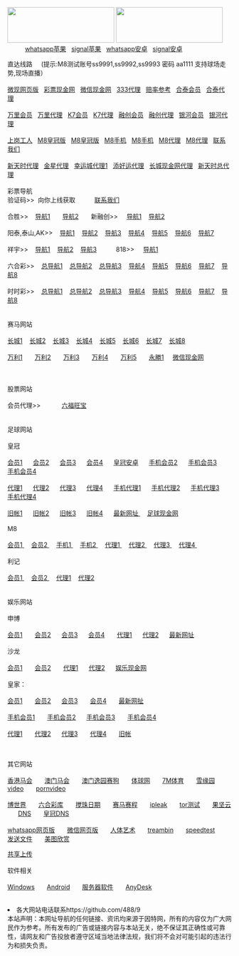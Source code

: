 <a href="http://www.168.esk333.com/" target="_blank"><img src="https://media.giphy.com/media/mHOMVb2JuPxjW/giphy.gif" width="240" height="80" border="0"></a>
<a href="http://www.xbo100.com?a=53501" target="_blank"><img src="https://media.giphy.com/media/xUOxfjj9xLwxYuJH4A/giphy.gif" width="240" height="80" border="0"></a><br>
&nbsp;&nbsp;&nbsp;&nbsp;&nbsp;&nbsp;&nbsp;&nbsp;&nbsp;&nbsp;<a href="https://itunes.apple.com/cn/app/whatsapp-messenger/id310633997?mt=8" target="_blank">whatsapp苹果</a>&nbsp;&nbsp;
<a href="https://itunes.apple.com/cn/app/signal-private-messenger/id874139669?mt=8" target="_blank">signal苹果</a>&nbsp;&nbsp;
<a href="https://yadi.sk/d/rzQUbW4Q3NCwA7" target="_blank">whatsapp安卓</a>&nbsp;&nbsp;
<a href="https://yadi.sk/d/ok_tta9T3NCw7u" target="_blank">signal安卓</a>&nbsp;&nbsp;
<p>直达线路&nbsp;&nbsp;&nbsp;&nbsp;&nbsp;(提示:M8测试账号ss9991,ss9992,ss9993 密码 aa1111 支持球场走势,现场直播）
<br>


<br>
<a href="http://ab2204.net/customer/entry?id=535" target="_blank">微现网页版</a>&nbsp;&nbsp;
<a href="http://www.xbo200.com?a=53501" target="_blank">彩票现金网</a>&nbsp;&nbsp;
<a href="http://bj-shen.com/customer/entry?id=535" target="_blank">微信现金网</a>&nbsp;&nbsp;
<a href="http://s1.k.ak1798.com/" target="_blank">333代理</a>&nbsp;&nbsp;
<a href="https://my.pcloud.com/publink/show?code=kZIPS3ZTu5t4Gl0Vf4KjEpzELes07ydcWW7" target="_blank">赔率参考</a>&nbsp;&nbsp;
<a href="http://t1.58586868.xyz/" target="_blank">合泰会员</a>&nbsp;&nbsp;
<a href="http://t2.58586868.xyz/" target="_blank">合泰代理</a>&nbsp;&nbsp;

<br>
<br>
<a href="http://pm2.x.mmm33.us/epmqa524190f/user/login.html" target="_blank">万里会员</a>&nbsp;&nbsp;
<a href="http://pm2.x.mmm33.us/epmqa524190a/account/login.html" target="_blank">万里代理</a>&nbsp;&nbsp;
<a href="http://52.199.78.125:7211/jini329955f/user/login.html" target="_blank">K7会员</a>&nbsp;&nbsp;
<a href="http://52.199.78.125:7211/jini329955a/account/login.html" target="_blank">K7代理</a>&nbsp;&nbsp;
<a href="http://w55.ql2765.bkk122.com/" target="_blank">融创会员</a>&nbsp;&nbsp;
<a href="http://xq55.wer93.com/" target="_blank">融创代理</a>&nbsp;&nbsp;
<a href="http://w3.m886h.com/" target="_blank">银河会员</a>&nbsp;&nbsp;
<a href="http://g3.m886h.com/" target="_blank">银河代理</a>&nbsp;&nbsp;
<br>
<br>
<a href="http://789tk.tk" target="_blank">上岗工人</a>&nbsp;&nbsp;
<a href="https://www.m8666.online/" target="_blank">M8皇冠版</a>&nbsp;&nbsp;
<a href="https://www.m8666.cc/" target="_blank">M8皇冠版</a>&nbsp;&nbsp;
<a href="http://m.m8666.cc/" target="_blank">M8手机</a>&nbsp;&nbsp;
<a href="http://m.m8666.online/" target="_blank">M8手机</a>&nbsp;&nbsp;
<a href="http://ag.m8666.online/" target="_blank">M8代理</a>&nbsp;&nbsp;
<a href="http://ag.m8666.cc/" target="_blank">M8代理</a>&nbsp;&nbsp;
<a href="https://peing.net/zh-TW/github?event=0" target="_blank">联系我们</a>&nbsp;&nbsp;<br>
<br>
<a href="http://ttss6.com/" target="_blank">新天时代理</a>&nbsp;&nbsp;
<a href="http://bj-shen.com/login" target="_blank">金星代理</a>&nbsp;&nbsp;
<a href="https://ag.xbo222.com/" target="_blank">幸运城代理1</a>&nbsp;&nbsp;
<a href="http://abc9093.net/daili/" target="_blank">添好运代理</a>&nbsp;&nbsp;
<a href="http://ag.cc138.net/" target="_blank">长城现金网代理</a>&nbsp;&nbsp;
<a href="http://ttss2.com/" target="_blank">新天时总代理</a>&nbsp;&nbsp;
<br>
<br>
彩票导航 &nbsp;&nbsp;&nbsp;&nbsp;&nbsp;
<br>验证码>>&nbsp;&nbsp;向你上线获取&nbsp;&nbsp;&nbsp;&nbsp;&nbsp;&nbsp;&nbsp;&nbsp;&nbsp;&nbsp;
<a href="https://peing.net/zh-TW/github?event=0" target="_blank">联系我们</a>&nbsp;&nbsp;<br>
<br>
合胜>>&nbsp;&nbsp;&nbsp;
<a href="http://w2.wd12388.tv/Navigation/NavigateByTarget?SafeCode=55823" target="_blank">导航1</a>&nbsp;&nbsp;&nbsp;&nbsp;&nbsp;&nbsp;
<a href="http://w1.wd12388.tv/Navigation/NavigateByTarget?SafeCode=55823" target="_blank">导航2</a>&nbsp;&nbsp;&nbsp;&nbsp;&nbsp;&nbsp;
新融创>>&nbsp;&nbsp;&nbsp;&nbsp;
<a href="http://jx678.xyz/" target="_blank">导航1</a>&nbsp;&nbsp;&nbsp;
<a href="http://f2.59886688.xyz/" target="_blank">导航2</a>&nbsp;&nbsp;&nbsp;<br>
<br>
阳泰,泰山,AK>>&nbsp;&nbsp;&nbsp;
<a href="http://sc2288.co/" target="_blank">导航1</a>&nbsp;&nbsp;&nbsp;
<a href="http://w1.sc1366.co/" target="_blank">导航2</a>&nbsp;&nbsp;&nbsp;
<a href="http://w2.sc1366.co/" target="_blank">导航3</a>&nbsp;&nbsp;&nbsp;
<a href="http://w3.sc1366.co/" target="_blank">导航4</a>&nbsp;&nbsp;&nbsp;
<a href="http://w5.sc1366.co/" target="_blank">导航5</a>&nbsp;&nbsp;&nbsp;
<a href="http://w7.sc1366.co/" target="_blank">导航6</a>&nbsp;&nbsp;&nbsp;
<a href="http://w8.sc1366.co/" target="_blank">导航7</a>&nbsp;&nbsp;&nbsp;<br>
<br>
祥宇>>&nbsp;&nbsp;&nbsp;
<a href="https://138789.co/" target="_blank">导航1</a>&nbsp;&nbsp;&nbsp;
<a href="https://138111.co/" target="_blank">导航2</a>&nbsp;&nbsp;&nbsp;
<a href="http://1388771.com/" target="_blank">导航3</a>&nbsp;&nbsp;&nbsp;
&nbsp;&nbsp;&nbsp;&nbsp;&nbsp;&nbsp;
818>>
&nbsp;&nbsp;&nbsp;
<a href="http://p58.bbg333.com" target="_blank">导航1</a>&nbsp;&nbsp;&nbsp;
<br>
<br>
六合彩>>&nbsp;&nbsp;&nbsp;
<a href="http://vst520.net/ " target="_blank">总导航1</a>&nbsp;&nbsp;&nbsp;
<a href="http://vv615.com/" target="_blank">总导航2</a>&nbsp;&nbsp;&nbsp;
<a href="http://www.svn733.com" target="_blank">总导航3</a>&nbsp;&nbsp;&nbsp;
<a href="http://acf3.qr68.us/" target="_blank">导航4</a>&nbsp;&nbsp;&nbsp;
<a href="http://mf1.aa288.net/" target="_blank">导航5</a>&nbsp;&nbsp;&nbsp;
<a href="http://1.c7799.ws" target="_blank">导航6</a>&nbsp;&nbsp;&nbsp;
<a href="http://3.aa686.net/" target="_blank">导航7</a>&nbsp;&nbsp;&nbsp;
<a href="http://a1.yes168.com/" target="_blank">导航8</a>&nbsp;&nbsp;&nbsp;
<br>
<br>
时时彩>>&nbsp;&nbsp;&nbsp;
<a href="http://vst520.net/ " target="_blank">总导航1</a>&nbsp;&nbsp;&nbsp;
<a href="http://vv615.com/" target="_blank">总导航2</a>&nbsp;&nbsp;&nbsp;
<a href="http://www.svn733.com" target="_blank">总导航3</a>&nbsp;&nbsp;&nbsp;
<a href="http://acf1.qr68.us/" target="_blank">导航4</a>&nbsp;&nbsp;&nbsp;
<a href="http://n1.aa288.net/" target="_blank">导航5</a>&nbsp;&nbsp;&nbsp;
<a href="http://52.78.170.33" target="_blank">导航6</a>&nbsp;&nbsp;&nbsp;
<a href="http://52.199.80.50" target="_blank">导航7</a>&nbsp;&nbsp;&nbsp;
<a href="http://3.aa1122.ws/" target="_blank">导航8</a>&nbsp;&nbsp;&nbsp;<br>
<br>
<br>
赛马网站<br>
<br>
<a href="http://www.tianmw.com" target="_blank">长城1</a>&nbsp;&nbsp;&nbsp;
<a href="http://www.honmw.com" target="_blank">长城2</a>&nbsp;&nbsp;&nbsp;
<a href="http://www.honmw.com/login.jsp?e=3&s=true" target="_blank">长城3</a>&nbsp;&nbsp;&nbsp;
<a href="http://cn.ctb988.net" target="_blank">长城4</a>&nbsp;&nbsp;&nbsp;
<a href="http://cn.ctb988.com" target="_blank">长城5</a>&nbsp;&nbsp;&nbsp;
<a href="http://www.ctb988.com/login.jsp?e78d3760-4265-4ce0-bfa8-76a1e44a3537" target="_blank">长城6</a>&nbsp;&nbsp;&nbsp;
<a href="http://www.ctb988.net/login.jsp?a5e7bfbf-df83-4b9e-9e0f-982bb2cfac3f" target="_blank">长城7</a>&nbsp;&nbsp;&nbsp;
<a href="http://lkb988.com" target="_blank">长城8</a>&nbsp;&nbsp;&nbsp;<br>
<br>
<a href="http://m8128.com" target="_blank">万利1</a>&nbsp;&nbsp;&nbsp;&nbsp;&nbsp;&nbsp;
<a href="http://m8128.net" target="_blank">万利2</a>&nbsp;&nbsp;&nbsp;&nbsp;&nbsp;&nbsp;
<a href="http://m8128.co" target="_blank">万利3</a>&nbsp;&nbsp;&nbsp;&nbsp;&nbsp;&nbsp;
<a href="http://m8128a.net" target="_blank">万利4</a>&nbsp;&nbsp;&nbsp;&nbsp;&nbsp;&nbsp;
<a href="http://m8128b.net" target="_blank">万利5</a>&nbsp;&nbsp;&nbsp;&nbsp;&nbsp;&nbsp;
<a href="http://ws3688.com/" target="_blank">永勝1</a>&nbsp;&nbsp;&nbsp;&nbsp;
<a href="http://bj-shen.com/customer/entry?id=535" target="_blank">微信现金网</a>&nbsp;&nbsp;&nbsp;&nbsp;<br>



<br>

<br>
<br>
股票网站<br>
<br>
会员代理>>&nbsp; &nbsp; &nbsp; &nbsp; &nbsp; &nbsp; 
<a href="http://dy.gk6.us/" target="_blank">六福旺宝</a>&nbsp; &nbsp; &nbsp; 
<br>
<br>
<br>
足球网站<br>
<br>
皇冠<br>
<br>
<a href="http://66.133.86.54/" target="_blank">会员1</a>&nbsp; &nbsp; &nbsp; 
<a href="http://66.133.87.54/" target="_blank">会员2</a>&nbsp; &nbsp; &nbsp; 
<a href="http://125.252.69.40/" target="_blank">会员3</a>&nbsp; &nbsp; &nbsp; 
<a href="http://66.133.87.20/" target="_blank">会员4</a>&nbsp; &nbsp; &nbsp;
<a href="https://yadi.sk/d/NueqVg-n3MLW3o" target="_blank">皇冠安卓</a>&nbsp; &nbsp; &nbsp; 
<a href="http://m.hga018.com" target="_blank">手机会员2</a>&nbsp; &nbsp; &nbsp;
<a href="http://203.160.140.17/" target="_blank">手机会员3</a>&nbsp; &nbsp; &nbsp;
<a href="http://180.94.224.117" target="_blank">手机会员4</a>&nbsp;&nbsp;&nbsp;<br>
<br>
<a href="https://199.26.100.141/" target="_blank">代理1</a>&nbsp; &nbsp; &nbsp;
<a href="https://ag.hga025.com" target="_blank">代理2</a>&nbsp; &nbsp; &nbsp;
<a href="https://199.26.100.141/" target="_blank">代理3</a>&nbsp; &nbsp; &nbsp;
<a href="https://ag.hga017/" target="_blank">代理4</a>&nbsp; &nbsp; &nbsp;
<a href="https://am.hga008.com" target="_blank">手机代理1</a>&nbsp; &nbsp; &nbsp;
<a href="https://am.hga018.com" target="_blank">手机代理2</a>&nbsp; &nbsp; &nbsp;
<a href="https://123.255.226.105" target="_blank">手机代理3</a>&nbsp; &nbsp; &nbsp;
<a href="https://112.78.105.36" target="_blank">手机代理4</a>&nbsp;&nbsp;&nbsp;<br>
<br>
<a href="https://old.hga008.com" target="_blank">旧帐1</a>&nbsp; &nbsp; &nbsp;
<a href="https://old.hga018.com" target="_blank">旧帐2</a>&nbsp; &nbsp; &nbsp;
<a href="https://old.hg0088.com" target="_blank">旧帐3</a>&nbsp; &nbsp; &nbsp;
<a href="https://old.hg0188.com" target="_blank">旧帐4</a>&nbsp; &nbsp; &nbsp;
<a href="http://www.433.com/lastnewurl/index" target="_blank">最新网址 </a>&nbsp;&nbsp;&nbsp;
<a href="http://zs111.tsvbet.com/" target="_blank">足球现金网</a>&nbsp;&nbsp;&nbsp;
<br>
<br>
M8<br>
<br>
<a href="https://www.m8666.cc/" target="_blank">会员1 </a>&nbsp;&nbsp;&nbsp;
<a href="https://www.m8666.online/" target="_blank">会员2 </a>&nbsp;&nbsp;&nbsp;
<a href="http://m.m8666.cc/" target="_blank">手机1 </a>&nbsp;&nbsp;&nbsp;
<a href="http://m.m8666.online/" target="_blank">手机2 </a>&nbsp;&nbsp;&nbsp;
<a href="http://www.mywinday.com/Default.aspx?lang=ZH-CN" target="_blank">代理1 </a>&nbsp;&nbsp;&nbsp;
<a href="http://ag.mywinday.com/Default.aspx?lang=ZH-CN" target="_blank">代理2 </a>&nbsp;&nbsp;&nbsp;
<a href="http://ag.m8clicks.com/Default.aspx?lang=ZH-CN" target="_blank">代理3 </a>&nbsp;&nbsp;&nbsp;
<a href="http://m8agent.com/Default.aspx?lang=ZH-CN" target="_blank">代理4 </a>&nbsp;&nbsp;&nbsp;
<br>
<br>
利记<br>
<br>
<a href="http://goodaces.com/" target="_blank">会员1 </a>&nbsp;&nbsp;&nbsp;
<a href="http://goodaces.com/" target="_blank">会员2 </a>&nbsp;&nbsp;&nbsp;
<a href="http://agent.goodaces.com/" target="_blank">代理1</a>&nbsp;&nbsp;&nbsp;
<a href="http://agent.goodaces.com/" target="_blank">代理2</a>&nbsp;&nbsp;&nbsp;

<br>

<br>
<br>
娱乐网站<br>
<br>
申博<br>
<br>
<a href="http://11msc.com" target="_blank">会员1</a> &nbsp; &nbsp; &nbsp;
<a href="http://www.22msc.com" target="_blank">会员2</a>&nbsp; &nbsp; &nbsp;
<a href="http://33msc.com" target="_blank">会员3</a>&nbsp; &nbsp; &nbsp;
<a href="http://22psb.com/" target="_blank">会员4</a> &nbsp; &nbsp; &nbsp;
<a href="https://11msc.net:402/Login.aspx?langCd=sc" target="_blank">代理1</a>&nbsp; &nbsp; &nbsp;
<a href="https://22msc.net:402/Login.aspx?langCd=sc" target="_blank">代理2</a>&nbsp; &nbsp; &nbsp;
<a href="http://222scweb.com" target="_blank">最新网址</a> &nbsp; &nbsp; &nbsp;<br>
<br>
沙龙<br>
<br>
<a href="http://salon36.com" target="_blank">会员1</a> &nbsp; &nbsp; &nbsp;
<a href="http://sa36.com" target="_blank">会员2</a> &nbsp; &nbsp; &nbsp;
<a href="http://salon36.net" target="_blank">代理1</a>&nbsp; &nbsp; &nbsp;
<a href="http://sa36.net" target="_blank">代理2</a>&nbsp; &nbsp; &nbsp;
<a href="http://125.tsvbet.com/" target="_blank">娱乐现金网</a>&nbsp;&nbsp;&nbsp;
<br>
<br>
皇家：<br>
<br>
<a href="https://www.live228.com" target="_blank">会员1</a> &nbsp; &nbsp; &nbsp;
<a href="https://www.live012.com" target="_blank">会员2</a>&nbsp; &nbsp; &nbsp;
<a href="https://www.live015.com" target="_blank">会员3</a> &nbsp; &nbsp; &nbsp;
<a href="https://www.live016.com" target="_blank">会员4</a> &nbsp; &nbsp; &nbsp;
<a href="http://180.94.229.11/" target="_blank">最新网扯</a> &nbsp; &nbsp; &nbsp;<br>
<br>
<a href="https://m.live228.com" target="_blank">手机会员1</a> &nbsp; &nbsp; &nbsp;
<a href="https://m.live012.com" target="_blank">手机会员2</a>&nbsp; &nbsp; &nbsp;
<a href="https://m.live015.com" target="_blank">手机会员3</a> &nbsp; &nbsp; &nbsp;
<a href="https://m.live016.com" target="_blank">手机会员4</a> &nbsp; &nbsp; &nbsp;<br>
<br>
<a href="https://ag.live228.com" target="_blank">代理1</a> &nbsp; &nbsp; &nbsp;
<a href="https://ag.live1288.com" target="_blank">代理2</a>&nbsp; &nbsp; &nbsp;
<a href="https://ag.live3888.com" target="_blank">代理3</a> &nbsp; &nbsp; &nbsp;
<a href="https://ag.live4888.com" target="_blank">代理4</a> &nbsp; &nbsp; &nbsp;
<a href="https://228.live2888.com" target="_blank">旧帐</a> &nbsp; &nbsp; &nbsp;<br>

　</p>
其它网站<br>
<br>
<a href="http://www.hkjc.com/home/chinese/index.asp" target="_blank">香港马会</a> &nbsp; &nbsp; &nbsp;
<a href="http://www.mjc.mo/race/info/index.php" target="_blank">澳门马会</a> &nbsp; &nbsp; &nbsp;
<a target="_blank" href="http://www.macauyydog.com/">澳门逸园赛狗</a> &nbsp; &nbsp; &nbsp;
<a target="_blank" href="http://live5.spbo1.com/">体球网</a> &nbsp; &nbsp; &nbsp;
<a target="_blank" href="http://www.7m.cn/">7M体育</a> &nbsp; &nbsp; &nbsp;
<a target="_blank" href="http://www.gooooal.com/">雪缘园</a> &nbsp; &nbsp; &nbsp;
<a target="_blank" href="https://streamango.com/">video</a> &nbsp; &nbsp; &nbsp;
<a target="_blank" href="https://streamcherry.com/">pornvideo</a> &nbsp; &nbsp; &nbsp;<br>
<br>
<a target="_blank" href="http://www.1396mm.com/">博世界</a> &nbsp; &nbsp; &nbsp;
<a target="_blank" href="http://www.6hck.com/">六合彩库</a> &nbsp; &nbsp; &nbsp;
<a target="_blank" href="http://bet.hkjc.com/marksix/default.aspx">搅珠日期</a> &nbsp; &nbsp; &nbsp;
<a target="_blank" href="http://bet.hkjc.com/marksix/default.aspx">赛马赛程</a> &nbsp; &nbsp; &nbsp;
<a target="_blank" href="https://ipleak.net">ipleak</a> &nbsp; &nbsp; &nbsp;
<a target="_blank" href="https://check.torproject.org/?lang=zh_CN">tor测试</a> &nbsp; &nbsp; &nbsp;
<a target="_blank" href="https://www.jianguoyun.com/">果坚云</a> &nbsp; &nbsp; &nbsp;
<a target="_blank" href="http://203.160.140.94/tpl/ag/zh-cn/index.html">DNS</a> &nbsp; &nbsp; &nbsp;
<a target="_blank" href="http://180.94.224.94/tpl/ag/zh-cn/index.html">皇冠DNS</a> &nbsp; &nbsp; &nbsp;<br>
<br>
<a target="_blank" href="https://web.whatsapp.com/">whatsapp网页版</a> &nbsp; &nbsp; &nbsp;
<a target="_blank" href="https://wx.qq.com/">微信网页版</a> &nbsp; &nbsp; &nbsp;
<a target="_blank" href="http://nude-atlas.com/blog/index">人体艺术</a> &nbsp; &nbsp; &nbsp;
<a target="_blank" href="https://streambin.pl">treambin</a> &nbsp; &nbsp; &nbsp;
<a target="_blank" href="http://beta.speedtest.net/">speedtest</a> &nbsp; &nbsp; &nbsp;
<a target="_blank" href="https://bitsend.jp/?setLang=zh-tw">发送文件</a> &nbsp; &nbsp; &nbsp;
<a href="https://my.pcloud.com/publink/show?code=kZT1u3ZJSD7Yt5CLPkONDrl6XLafLjnSUCk#tpl=publicfoldergrid" target="_blank">美图欣赏</a>&nbsp;&nbsp;&nbsp;<br>

<a target="_blank" href="https://sw388.stackstorage.com/s/C16LhoV9U1Wz9xE/">共享上传</a> &nbsp; &nbsp; &nbsp;
<br>
<br>
软件相关<br>
<br>
<a href="https://www.jianguoyun.com/p/DUd62aoQvfjyBRjvzhU" target="_blank">Windows</a> &nbsp; &nbsp; &nbsp;
<a href="http://jianguoyun.com/p/DR0Kf_AQvfjyBRj36xA" target="_blank">Android</a> &nbsp; &nbsp; &nbsp;
<a href="http://s.jb51.net/?soft" target="_blank">服务器软件</a> &nbsp; &nbsp; &nbsp;
<a href="https://www.jianguoyun.com/p/DaAxJfIQvfjyBRin5SI" target="_blank">AnyDesk</a> &nbsp; &nbsp; &nbsp;
<br>

<br>
<li>各大网站电话联系https://github.com/488/9</li>
本站声明：本网址导航的任何链接、资讯均来源于因特网，所有的内容仅为广大网民作为参考。所有发布的广告或链接内容与本站无关，绝不保证其正确性或可靠性，请网友和广告投放者遵守区域当地法律法规，我们将不会对可能引起的违法行为和损失负责。
</ul>
</body>

</html>
